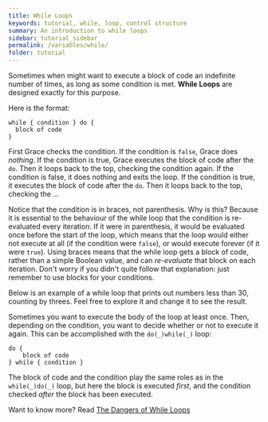 ```yaml
---
title: While Loops
keywords: tutorial, while, loop, control structure
summary: An introduction to while loops
sidebar: tutorial_sidebar
permalink: /variables/while/
folder: tutorial
---
```

Sometimes when might want to execute a block of code an indefinite number
of times, as long as some condition is met. **While Loops** are designed exactly for
this purpose.

Here is the format:

```
while { condition } do {
  block of code
}
```

First Grace checks the condition. If the condition is `false`, Grace does _nothing_.
If the condition is true, Grace
executes the block of code after the `do`. Then it loops back to the top, checking
the condition again. 
If the condition is false, it does nothing and exits the loop. If the condition
is true, it executes the
block of code after the `do`. Then it loops back to the top, checking the ...

Notice that the condition is in braces, not parenthesis.  Why is this?  Because
it is essential to the behaviour of the while loop that the condition is re-evaluated
every iteration.  If it were in parenthesis, it would be evaluated once before the
start of the loop, which means that the loop would either not execute at all (if
the condition were `false`), or would execute forever (if it were `true`).
Using braces means that the while loop gets a block of code, 
rather than a simple Boolean value, and can _re-evaluate_ that block on each iteration.
Don't worry if you didn't quite follow that explanation: just remember to use
blocks for your conditions.  

Below is an example of a while loop that prints out numbers less than 30, counting
by threes. Feel free to explore it and change it to see the result.
<object id="example-1" data="{{site.editor}}?while" width="100%" height="550px"> </object>

Sometimes you want to execute the body of the loop at least once.  Then, depending
on the condition, you want to decide whether or not to execute it again. 
This can be accomplished with the `do(_)while(_)` loop:

```
do { 
    block of code 
} while { condition }
```

The block of code and the condition play the same roles as in the `while(_)do(_)` loop,
but here the block is executed _first_, and the condition checked _after_ the
block has been executed.

Want to know more?  Read [The Dangers of While Loops]({{site.baseurl}}/variables/while-dangers)
